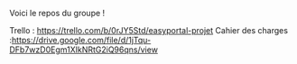 Voici le repos du groupe !

Trello : https://trello.com/b/0rJY5Std/easyportal-projet
Cahier des charges :https://drive.google.com/file/d/1jTqu-DFb7wzD0Egm1XIkNRtG2iQ96qns/view
